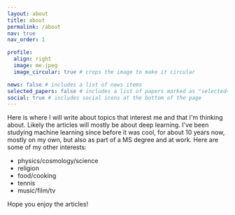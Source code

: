 ```yaml
---
layout: about
title: about
permalink: /about
nav: true
nav_order: 1

profile:
  align: right
  image: me.jpeg
  image_circular: true # crops the image to make it circular

news: false # includes a list of news items
selected_papers: false # includes a list of papers marked as "selected={true}"
social: true # includes social icons at the bottom of the page
---
```

Here is where I will write about topics that interest me and that I'm thinking about. Likely the articles will mostly be about deep learning. I've been studying machine learning since before it was cool, for about 10 years now, mostly on my own, but also as part of a MS degree and at work. Here are some of my other interests:

- physics/cosmology/science
- religion
- food/cooking
- tennis
- music/film/tv

Hope you enjoy the articles!
